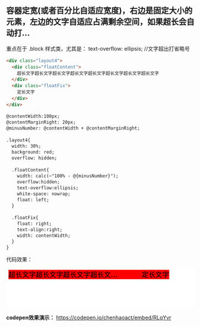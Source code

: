 ## 容器定宽(或者百分比自适应宽度)，右边是固定大小的元素，左边的文字自适应占满剩余空间，如果超长会自动打...

重点在于 .block 样式类，尤其是：
text-overflow: ellipsis; //文字超出打省略号


```html
<div class="layout4">
  <div class="floatContent">
    超长文字超长文字超长文字超长文字超长文字超长文字超长文字超长文字
  </div>
  <div class="floatFix">
    定长文字
  </div>
</div>
```



```less
@contentWidth:100px;
@contentMarginRight: 20px;
@minusNumber: @contentWidth + @contentMarginRight;

.layout4{
  width: 30%;
  background: red;
  overflow: hidden;
  
  .floatContent{
    width: calc(~"100% - @{minusNumber}");
    overflow:hidden;
    text-overflow:ellipsis;
    white-space: nowrap;
    float: left;
  }
  
  .floatFix{
    float: right;
    text-align:right;
    width: contentWidth;
  }
}
```

代码效果：

![](/assets/WX20171024-171734@2x.png)

**codepen效果演示：**
https://codepen.io/chenhaoact/embed/RLqYvr



